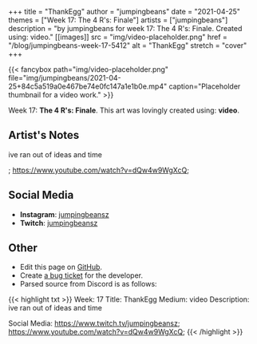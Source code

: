 +++
title =       "ThankEgg"
author =      "jumpingbeans"
date =        "2021-04-25"
themes =      ["Week 17: The 4 R's: Finale"]
artists =     ["jumpingbeans"]
description = "by jumpingbeans for week 17: The 4 R's: Finale. Created using: video."
[[images]]
              src = "img/video-placeholder.png"
              href = "/blog/jumpingbeans-week-17-5412"
              alt = "ThankEgg"
              stretch = "cover"
+++


{{< fancybox path="img/video-placeholder.png" file="img/jumpingbeans/2021-04-25+84c5a519a0e467be74e0fc147a1e1b0e.mp4" caption="Placeholder thumbnail for a video work." >}}


Week 17: **The 4 R's: Finale**. This art was lovingly created using: **video**.

## Artist's Notes

ive ran out of ideas and time

; https://www.youtube.com/watch?v=dQw4w9WgXcQ;

## Social Media

- **Instagram**: <a href='https://instagram.com/jumpingbeansz' target='_blank'>jumpingbeansz</a>
- **Twitch**: <a href='https://twitch.tv/jumpingbeansz' target='_blank'>jumpingbeansz</a>

## Other

- Edit this page on [GitHub](https://github.com/teaminkling/web-refresh/edit/main/content/blog/jumpingbeans-week-17-5412.md).
- Create [a bug ticket](https://github.com/teaminkling/web-refresh/issues/new?assignees=&labels=bug&template=problem-report.md&title=) for the developer.
- Parsed source from Discord is as follows:

{{< highlight txt >}}
Week: 17
Title: ThankEgg
Medium: video
Description: ive ran out of ideas and time

Social Media: https://www.twitch.tv/jumpingbeansz; https://www.youtube.com/watch?v=dQw4w9WgXcQ;
{{< /highlight >}}